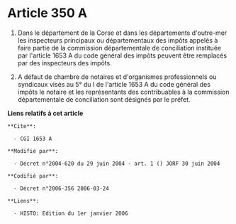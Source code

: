 # Article 350 A

1. Dans le département de la Corse et dans les départements d'outre-mer les inspecteurs principaux ou départementaux des
impôts appelés à faire partie de la commission départementale de conciliation instituée par l'article 1653 A du code général
des impôts peuvent être remplacés par des inspecteurs des impôts.

2. A défaut de chambre de notaires et d'organismes professionnels ou syndicaux visés au 5° du I de l'article 1653 A du code
général des impôts le notaire et les représentants des contribuables à la commission départementale de conciliation sont
désignés par le préfet.

**Liens relatifs à cet article**

	**Cite**:

	  - CGI 1653 A

	**Modifié par**:

	  - Décret n°2004-620 du 29 juin 2004 - art. 1 () JORF 30 juin 2004

	**Codifié par**:

	  - Décret n°2006-356 2006-03-24

	**Liens**:

	  - HISTO: Edition du 1er janvier 2006

